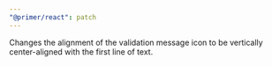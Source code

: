 ```yaml
---
"@primer/react": patch
---
```


Changes the alignment of the validation message icon to be vertically center-aligned with the first line of text.
